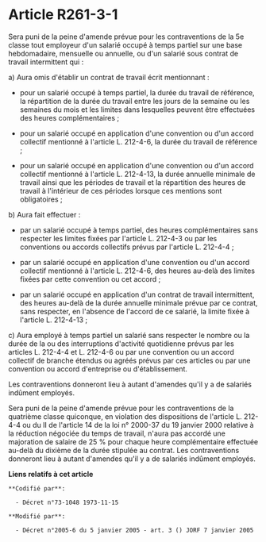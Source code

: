 # Article R261-3-1

Sera puni de la peine d'amende prévue pour les contraventions de la 5e classe tout employeur d'un salarié occupé à temps
partiel sur une base hebdomadaire, mensuelle ou annuelle, ou d'un salarié sous contrat de travail intermittent qui :

a) Aura omis d'établir un contrat de travail écrit mentionnant :

- pour un salarié occupé à temps partiel, la durée du travail de référence, la répartition de la durée du travail entre les
jours de la semaine ou les semaines du mois et les limites dans lesquelles peuvent être effectuées des heures
complémentaires ;

- pour un salarié occupé en application d'une convention ou d'un accord collectif mentionné à l'article L. 212-4-6, la durée
du travail de référence ;

- pour un salarié occupé en application d'une convention ou d'un accord collectif mentionné à l'article L. 212-4-13, la durée
annuelle minimale de travail ainsi que les périodes de travail et la répartition des heures de travail à l'intérieur de ces
périodes lorsque ces mentions sont obligatoires ;

b) Aura fait effectuer :

- par un salarié occupé à temps partiel, des heures complémentaires sans respecter les limites fixées par l'article L.
212-4-3 ou par les conventions ou accords collectifs prévus par l'article L. 212-4-4 ;

- par un salarié occupé en application d'une convention ou d'un accord collectif mentionné à l'article L. 212-4-6, des heures
au-delà des limites fixées par cette convention ou cet accord ;

- par un salarié occupé en application d'un contrat de travail intermittent, des heures au-delà de la durée annuelle minimale
prévue par ce contrat, sans respecter, en l'absence de l'accord de ce salarié, la limite fixée à l'article L. 212-4-13 ;

c) Aura employé à temps partiel un salarié sans respecter le nombre ou la durée de la ou des interruptions d'activité
quotidienne prévus par les articles L. 212-4-4 et L. 212-4-6 ou par une convention ou un accord collectif de branche étendus
ou agréés prévus par ces articles ou par une convention ou accord d'entreprise ou d'établissement.

Les contraventions donneront lieu à autant d'amendes qu'il y a de salariés indûment employés.

Sera puni de la peine d'amende prévue pour les contraventions de la quatrième classe quiconque, en violation des dispositions
de l'article L. 212-4-4 ou du II de l'article 14 de la loi n° 2000-37 du 19 janvier 2000 relative à la réduction négociée du
temps de travail, n'aura pas accordé une majoration de salaire de 25 % pour chaque heure complémentaire effectuée au-delà du
dixième de la durée stipulée au contrat. Les contraventions donneront lieu à autant d'amendes qu'il y a de salariés indûment
employés.

**Liens relatifs à cet article**

	**Codifié par**:

	  - Décret n°73-1048 1973-11-15

	**Modifié par**:

	  - Décret n°2005-6 du 5 janvier 2005 - art. 3 () JORF 7 janvier 2005
